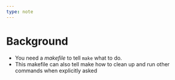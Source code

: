 ```yaml
---
type: note
---
```

# Background
- You need a *makefile* to tell `make` what to do. 
- This makefile can also tell make how to clean up and run other commands when explicitly asked
